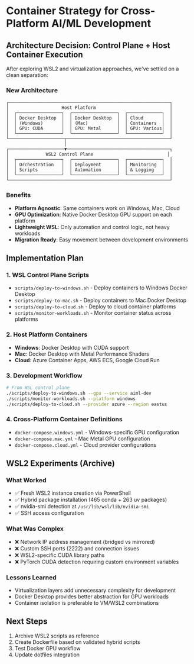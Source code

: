 # Container Strategy for Cross-Platform AI/ML Development

## Architecture Decision: Control Plane + Host Container Execution

After exploring WSL2 and virtualization approaches, we've settled on a clean separation:

### New Architecture
```
┌─────────────────────────────────────────────────────────────┐
│                    Host Platform                            │
│  ┌─────────────────┐  ┌─────────────────┐  ┌─────────────┐  │
│  │ Docker Desktop  │  │ Docker Desktop  │  │ Cloud       │  │
│  │ (Windows)       │  │ (Mac)           │  │ Containers  │  │
│  │ GPU: CUDA       │  │ GPU: Metal      │  │ GPU: Various│  │
│  └─────────────────┘  └─────────────────┘  └─────────────┘  │
└─────────────────────┬───────────────────────────────────────┘
                      │
┌─────────────────────▼───────────────────────────────────────┐
│              WSL2 Control Plane                            │
│  ┌─────────────────┐  ┌─────────────────┐  ┌─────────────┐  │
│  │ Orchestration   │  │ Deployment      │  │ Monitoring  │  │
│  │ Scripts         │  │ Automation      │  │ & Logging   │  │
│  └─────────────────┘  └─────────────────┘  └─────────────┘  │
└─────────────────────────────────────────────────────────────┘
```

### Benefits
- **Platform Agnostic**: Same containers work on Windows, Mac, Cloud
- **GPU Optimization**: Native Docker Desktop GPU support on each platform
- **Lightweight WSL**: Only automation and control logic, not heavy workloads
- **Migration Ready**: Easy movement between development environments

## Implementation Plan

### 1. WSL Control Plane Scripts
- `scripts/deploy-to-windows.sh` - Deploy containers to Windows Docker Desktop
- `scripts/deploy-to-mac.sh` - Deploy containers to Mac Docker Desktop  
- `scripts/deploy-to-cloud.sh` - Deploy to cloud container platforms
- `scripts/monitor-workloads.sh` - Monitor container status across platforms

### 2. Host Platform Containers
- **Windows**: Docker Desktop with CUDA support
- **Mac**: Docker Desktop with Metal Performance Shaders
- **Cloud**: Azure Container Apps, AWS ECS, Google Cloud Run

### 3. Development Workflow
```bash
# From WSL control plane
./scripts/deploy-to-windows.sh --gpu --service aiml-dev
./scripts/monitor-workloads.sh --platform windows
./scripts/deploy-to-cloud.sh --provider azure --region eastus
```

### 4. Cross-Platform Container Definitions
- `docker-compose.windows.yml` - Windows-specific GPU configuration
- `docker-compose.mac.yml` - Mac Metal GPU configuration  
- `docker-compose.cloud.yml` - Cloud provider configurations

## WSL2 Experiments (Archive)

### What Worked
- ✅ Fresh WSL2 instance creation via PowerShell
- ✅ Hybrid package installation (465 conda + 263 uv packages)
- ✅ nvidia-smi detection at `/usr/lib/wsl/lib/nvidia-smi`
- ✅ SSH access configuration

### What Was Complex
- ❌ Network IP address management (bridged vs mirrored)
- ❌ Custom SSH ports (2222) and connection issues
- ❌ WSL2-specific CUDA library paths
- ❌ PyTorch CUDA detection requiring custom environment variables

### Lessons Learned
- Virtualization layers add unnecessary complexity for development
- Docker Desktop provides better abstraction for GPU workloads
- Container isolation is preferable to VM/WSL2 combinations

## Next Steps
1. Archive WSL2 scripts as reference
2. Create Dockerfile based on validated hybrid scripts
3. Test Docker GPU workflow
4. Update dotfiles integration
